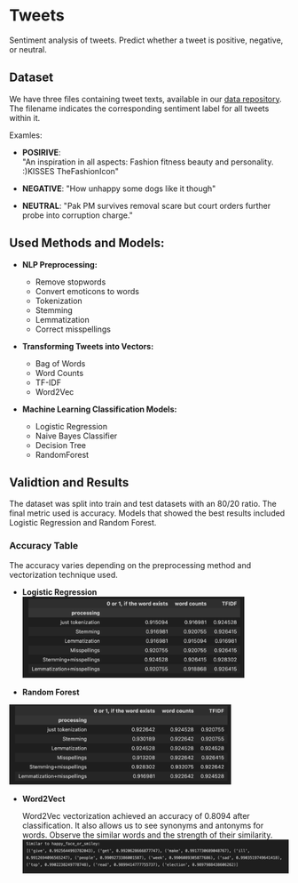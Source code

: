 # Tweets 

Sentiment analysis of tweets. Predict whether a tweet is positive, negative, or neutral.

## Dataset

We have three files containing tweet texts, available in our [data repository](https://github.com/borolya/tweets/tree/main/data 'link to data'). The filename indicates the corresponding sentiment label for all tweets within it.

Examles:

- **POSIRIVE**: 	
"An inspiration in all aspects: Fashion
 fitness
 beauty and personality. :)KISSES TheFashionIcon"

- **NEGATIVE**:
"How unhappy  some dogs like it though"

- **NEUTRAL**:
"Pak PM survives removal scare
 but court orders further probe into corruption charge."

 ## Used Methods and Models:

- **NLP Preprocessing:**  
  - Remove stopwords
  - Convert emoticons to words
  - Tokenization
  - Stemming
  - Lemmatization
  - Correct misspellings

- **Transforming Tweets into Vectors:**  
  - Bag of Words
  - Word Counts
  - TF-IDF
  - Word2Vec

- **Machine Learning Classification Models:**  
  - Logistic Regression
  - Naive Bayes Classifier
  - Decision Tree
  - RandomForest

## Validtion and Results

The dataset was split into train and test datasets with an 80/20 ratio. The final metric used is accuracy. Models that showed the best results included Logistic Regression and Random Forest.

### Accuracy Table

The accuracy varies depending on the preprocessing method and vectorization technique used.

- **Logistic Regression**  
  <img src="sources/logreg_result.png" alt="drawing" width="400"/>

- **Random Forest**  
 <img src="sources/randomforest_result.png" alt="drawing" width="400"/>

- **Word2Vect** 

   Word2Vec vectorization achieved an accuracy of 0.8094 after classification. It also allows us to see synonyms and antonyms for words. Observe the similar words and the strength of their similarity.
   <img src="sources/word2vect.png" alt="drawing" width="600"/>





